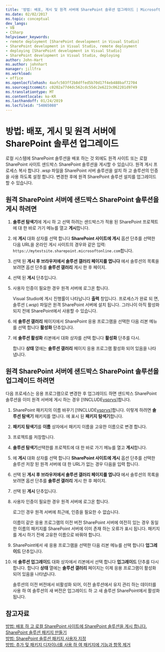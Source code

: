 ```yaml
---
title: '방법: 배포, 게시 및 원격 서버에 SharePoint 솔루션 업그레이드 | Microsoft Docs'
ms.date: 02/02/2017
ms.topic: conceptual
dev_langs:
- VB
- CSharp
helpviewer_keywords:
- remote deployment [SharePoint development in Visual Studio]
- SharePoint development in Visual Studio, remote deployment
- deploying [SharePoint development in Visual Studio]
- SharePoint development in Visual Studio, deploying
author: John-Hart
ms.author: johnhart
manager: jillfra
ms.workload:
- office
ms.openlocfilehash: 4aafc503ff2b8dffed5b70d17f4eb488baf72704
ms.sourcegitcommit: c0202a77d4dc562cdc55dc2e6223c062281d9749
ms.translationtype: MT
ms.contentlocale: ko-KR
ms.lasthandoff: 01/24/2019
ms.locfileid: "54865088"
---
```

# <a name="how-to-deploy-publish-and-upgrade-sharepoint-solutions-on-a-remote-server"></a>방법: 배포, 게시 및 원격 서버에 SharePoint 솔루션 업그레이드
  로컬 시스템에 SharePoint 솔루션을 배포 하는 것 외에도 원격 사이트 또는 로컬 SharePoint 사이트 샌드박스 SharePoint 솔루션을 게시할 수 있습니다. 원격 게시 프로세스 복사 합니다 *.wsp* 파일을 SharePoint 서버 솔루션을 설치 하 고 솔루션의 인증을 사용 하도록 설정 합니다. 변경한 후에 원격 SharePoint 솔루션 설치를 업그레이드할 수 있습니다.  
  
## <a name="to-publish-a-sandboxed-sharepoint-solution-to-a-remote-sharepoint-server"></a>원격 SharePoint 서버에 샌드박스 SharePoint 솔루션을 게시 하려면  
  
1.  **솔루션 탐색기**에 게시 하 고 선택 하려는 샌드박스가 적용 된 SharePoint 프로젝트에 대 한 바로 가기 메뉴를 열고 **게시**합니다.  
  
2.  에 **게시** 대화 상자를 선택 합니다 **SharePoint 사이트에 게시** 옵션 단추를 선택한 다음 URL을 온라인 게시 사이트의 경우와 같은 입력: `https://mytestsite.sharepoint.microsoftonline.com`합니다.  
  
3.  선택 된 **게시 후 브라우저에서 솔루션 갤러리 페이지를 엽니다** 에서 솔루션의 목록을 보려면 옵션 단추를 **솔루션 갤러리** 게시 한 후 페이지.  
  
4.  선택 된 **게시** 단추입니다.  
  
5.  사용자 인증이 필요한 경우 원격 서버에 로그온 합니다.  
  
     Visual Studio에 게시 진행률이 나타납니다 **출력** 창입니다. 프로세스가 완료 되 면, 솔루션 (*.wsp*) 파일은 원격 SharePoint 서버에 설치 됩니다. 그러나이 아직 활성화 되지 전에 SharePoint에서 사용할 수 있습니다.  
  
6.  에 **솔루션 갤러리** 페이지에서 SharePoint 응용 프로그램을 선택한 다음 리본 메뉴를 선택 합니다 **활성화** 단추입니다.  
  
7.  에 **솔루션 활성화** 리본에서 대화 상자를 선택 합니다 **활성화** 단추를 다시.  
  
     합니다 **상태** 열에는 **솔루션 갤러리** 페이지 응용 프로그램 활성화 되어 있음을 나타냅니다.  
  
## <a name="to-upgrade-a-sandboxed-sharepoint-solution-on-a-remote-sharepoint-server"></a>원격 SharePoint 서버에 샌드박스 SharePoint 솔루션을 업그레이드 하려면  
 다음 프로세스는 응용 프로그램으로 변경한 후 업그레이드 하면 샌드박스 SharePoint 솔루션을 이미 원격 서버에 게시 하는 경우 [!INCLUDE[vsprvs](../sharepoint/includes/vsprvs-md.md)]합니다.  
  
1.  SharePoint 패키지의 이름 바꾸기 [!INCLUDE[vsprvs](../sharepoint/includes/vsprvs-md.md)]합니다. 이렇게 하려면 **솔루션 탐색기** 패키지를 엽니다. 에 표시 된 **패키지 탐색기**합니다.  
  
2.  **패키지 탐색기**를 **이름** 상자에서 패키지 이름을 고유한 이름으로 변경 합니다.  
  
3.  프로젝트를 저장합니다.  
  
4.  **솔루션 탐색기**선택한를 프로젝트에 대 한 바로 가기 메뉴를 열고 **게시**합니다.  
  
5.  에 **게시** 대화 상자를 선택 합니다 **SharePoint 사이트에 게시** 옵션 단추를 선택한 솔루션 저장 된 원격 서버에 대 한 URL가 없는 경우 다음을 입력 합니다.  
  
6.  선택 된 **게시 후 브라우저에서 솔루션 갤러리 페이지를 엽니다** 에서 솔루션의 목록을 보려면 옵션 단추를 **솔루션 갤러리** 게시 한 후 페이지.  
  
7.  선택 된 **게시** 단추입니다.  
  
8.  사용자 인증이 필요한 경우 원격 서버에 로그온 합니다.  
  
     로그인 경우 원격 서버에 최근에, 인증을 필요한 수 없습니다.  
  
     이름이 같은 응용 프로그램의 이전 버전 SharePoint 서버에 여전히 있는 경우 동일한 이름의 패키지를 SharePoint 서버에 이미 존재 하는 오류가 표시 됩니다. 패키지를 게시 하기 전에 고유한 이름으로 바꿔야 합니다.  
  
9. SharePoint에서 새 응용 프로그램을 선택한 다음 리본 메뉴를 선택 합니다 **업그레이드** 단추입니다.  
  
10. 에 **솔루션 업그레이드** 대화 상자에서 리본에서 선택 합니다 **업그레이드** 단추를 다시 합니다. 합니다 **상태** 열에는 **솔루션 갤러리** 페이지는 이제 응용 프로그램이 활성화 되어 있음을 나타냅니다.  
  
     솔루션의 이전 버전에서 비활성화 되어, 이전 솔루션에서 유지 관리 하는 데이터를 사용 하 여 솔루션의 새 버전은 업그레이드 하 고 새 솔루션 SharePoint에서 활성화 됩니다.  
  
## <a name="see-also"></a>참고자료
 [방법: 배포 하 고 로컬 SharePoint 사이트에 SharePoint 솔루션을 게시 합니다.](../sharepoint/how-to-deploy-and-publish-a-sharepoint-solution-to-a-local-sharepoint-site.md)   
 [SharePoint 솔루션 패키지 만들기](../sharepoint/creating-sharepoint-solution-packages.md)   
 [방법: SharePoint 솔루션 패키지 사용자 지정](../sharepoint/how-to-customize-a-sharepoint-solution-package.md)   
 [방법: 추가 및 패키지 디자이너를 사용 하 여 패키지에 기능과 항목 제거](../sharepoint/how-to-add-and-remove-features-and-items-to-a-package-by-using-the-package-designer.md)  
